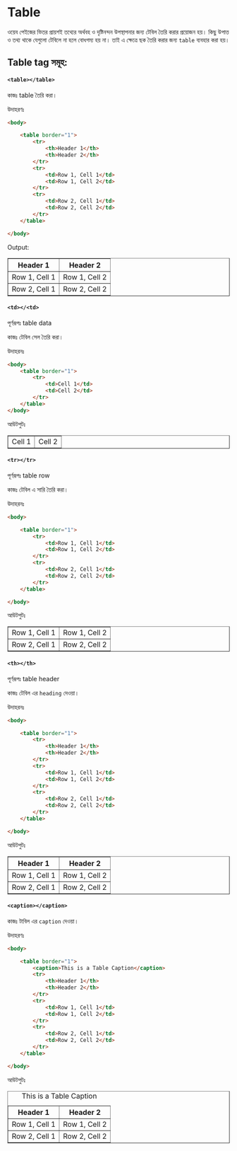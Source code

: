 # Table
ওয়েব পেইজের ভিতর প্রায়শই তথ্যের অর্থবহ ও দৃষ্টিনন্দন উপস্থাপনার জন্য টেবিল তৈরি করার প্রয়োজন হয়। কিছু উপাত্ত ও তথ্য থাকে যেগুলো টেবিলে না হলে বোধগম্য হয় না। তাই এ ক্ষেত্রে ছক তৈরি করার জন্য ``table`` ব্যবহার করা হয়।

## Table tag সমূহ:
#### ``<table></table>`` 

কাজঃ table তৈরি করা।

উদাহরণঃ
```html
<body>

    <table border="1">
        <tr>
            <th>Header 1</th>
            <th>Header 2</th>
        </tr>
        <tr>
            <td>Row 1, Cell 1</td>
            <td>Row 1, Cell 2</td>
        </tr>
        <tr>
            <td>Row 2, Cell 1</td>
            <td>Row 2, Cell 2</td>
        </tr>
    </table>

</body>
```

Output:
<body>
    <table border="1">
        <tr>
            <th>Header 1</th>
            <th>Header 2</th>
        </tr>
        <tr>
            <td>Row 1, Cell 1</td>
            <td>Row 1, Cell 2</td>
        </tr>
        <tr>
            <td>Row 2, Cell 1</td>
            <td>Row 2, Cell 2</td>
        </tr>
    </table>
</body>

#### ``<td></<td>`` 
পূর্ণরূপঃ table data 

কাজঃ টেবিল সেল তৈরি করা।

উদাহরনঃ
```html
<body>
    <table border="1">
        <tr>
            <td>Cell 1</td>
            <td>Cell 2</td>
        </tr>
    </table>
</body>
```

আউটপুটঃ 
<body>
    <table border="1">
        <tr>
            <td>Cell 1</td>
            <td>Cell 2</td>
        </tr>
    </table>
</body>

#### ```<tr></tr>```
পূর্ণরূপঃ table row

কাজঃ টেবিল এ সারি তৈরি করা।

উদাহরনঃ
```html
<body>

    <table border="1">
        <tr>
            <td>Row 1, Cell 1</td>
            <td>Row 1, Cell 2</td>
        </tr>
        <tr>
            <td>Row 2, Cell 1</td>
            <td>Row 2, Cell 2</td>
        </tr>
    </table>

</body>
```

আউটপুটঃ
<body>
    <table border="1">
        <tr>
            <td>Row 1, Cell 1</td>
            <td>Row 1, Cell 2</td>
        </tr>
        <tr>
            <td>Row 2, Cell 1</td>
            <td>Row 2, Cell 2</td>
        </tr>
    </table>
</body>

 #### ```<th></th>```
পূর্ণরূপঃ table header

কাজঃ টেবিল এর ``heading`` দেওয়া।

উদাহরনঃ 
```html
<body>

    <table border="1">
        <tr>
            <th>Header 1</th>
            <th>Header 2</th>
        </tr>
        <tr>
            <td>Row 1, Cell 1</td>
            <td>Row 1, Cell 2</td>
        </tr>
        <tr>
            <td>Row 2, Cell 1</td>
            <td>Row 2, Cell 2</td>
        </tr>
    </table>

</body>
```

আউটপুটঃ
<body>
    <table border="1">
        <tr>
            <th>Header 1</th>
            <th>Header 2</th>
        </tr>
        <tr>
            <td>Row 1, Cell 1</td>
            <td>Row 1, Cell 2</td>
        </tr>
        <tr>
            <td>Row 2, Cell 1</td>
            <td>Row 2, Cell 2</td>
        </tr>
    </table>
</body>

#### ```<caption></caption>```
কাজঃ টাবিল এর ``caption`` দেওয়া।

উদাহরণঃ 
```html
<body>

    <table border="1">
        <caption>This is a Table Caption</caption>
        <tr>
            <th>Header 1</th>
            <th>Header 2</th>
        </tr>
        <tr>
            <td>Row 1, Cell 1</td>
            <td>Row 1, Cell 2</td>
        </tr>
        <tr>
            <td>Row 2, Cell 1</td>
            <td>Row 2, Cell 2</td>
        </tr>
    </table>

</body>
```

আউটপুটঃ
<body>
    <table border="1">
        <caption>This is a Table Caption</caption>
        <tr>
            <th>Header 1</th>
            <th>Header 2</th>
        </tr>
        <tr>
            <td>Row 1, Cell 1</td>
            <td>Row 1, Cell 2</td>
        </tr>
        <tr>
            <td>Row 2, Cell 1</td>
            <td>Row 2, Cell 2</td>
        </tr>
    </table>
</body>
